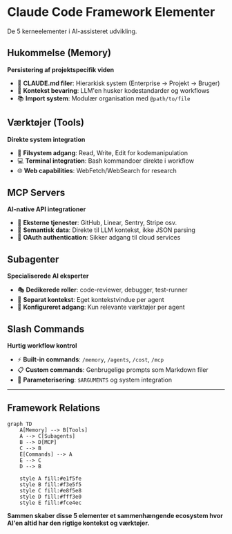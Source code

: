 # Claude Code Framework Elementer

De 5 kerneelementer i AI-assisteret udvikling.

## Hukommelse (Memory)

**Persistering af projektspecifik viden**

- 📁 **CLAUDE.md filer**: Hierarkisk system (Enterprise → Projekt → Bruger)
- 🧠 **Kontekst bevaring**: LLM'en husker kodestandarder og workflows
- 📚 **Import system**: Modulær organisation med `@path/to/file`

## Værktøjer (Tools)

**Direkte system integration**

- 📝 **Filsystem adgang**: Read, Write, Edit for kodemanipulation
- 💻 **Terminal integration**: Bash kommandoer direkte i workflow
- 🌐 **Web capabilities**: WebFetch/WebSearch for research

## MCP Servers

**AI-native API integrationer**

- 🔌 **Eksterne tjenester**: GitHub, Linear, Sentry, Stripe osv.
- 🎯 **Semantisk data**: Direkte til LLM kontekst, ikke JSON parsing
- 🔐 **OAuth authentication**: Sikker adgang til cloud services

## Subagenter

**Specialiserede AI eksperter**

- 🎭 **Dedikerede roller**: code-reviewer, debugger, test-runner
- 🧠 **Separat kontekst**: Eget kontekstvindue per agent
- 🔧 **Konfigureret adgang**: Kun relevante værktøjer per agent

## Slash Commands

**Hurtig workflow kontrol**

- ⚡ **Built-in commands**: `/memory`, `/agents`, `/cost`, `/mcp`
- 📋 **Custom commands**: Genbrugelige prompts som Markdown filer
- 🔄 **Parameterisering**: `$ARGUMENTS` og system integration

---

## Framework Relations

```mermaid
graph TD
    A[Memory] --> B[Tools]
    A --> C[Subagents]
    B --> D[MCP]
    C --> B
    E[Commands] --> A
    E --> C
    D --> B
    
    style A fill:#e1f5fe
    style B fill:#f3e5f5
    style C fill:#e8f5e8
    style D fill:#fff3e0
    style E fill:#fce4ec
```

**Sammen skaber disse 5 elementer et sammenhængende ecosystem hvor AI'en altid har den rigtige kontekst og værktøjer.**